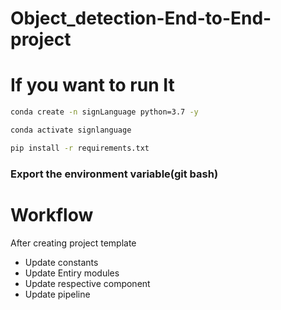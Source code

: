 # Object_detection-End-to-End-project

# If you want to run It  

```bash
conda create -n signLanguage python=3.7 -y

```
```bash
conda activate signlanguage
```
```bash
pip install -r requirements.txt
```


### Export the  environment variable(git bash)

# Workflow
After creating project template
 * Update constants 
 * Update Entiry modules
 * Update respective component
 * Update pipeline